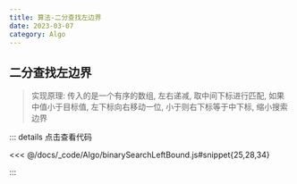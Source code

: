 ```yaml
---
title: 算法-二分查找左边界
date: 2023-03-07
category: Algo
---
```


## 二分查找左边界

> 实现原理: 传入的是一个有序的数组, 左右递减, 取中间下标进行匹配, 如果中值小于目标值, 左下标向右移动一位, 小于则右下标等于中下标, 缩小搜索边界

::: details 点击查看代码

<<< @/docs/_code/Algo/binarySearchLeftBound.js#snippet{25,28,34}

:::
